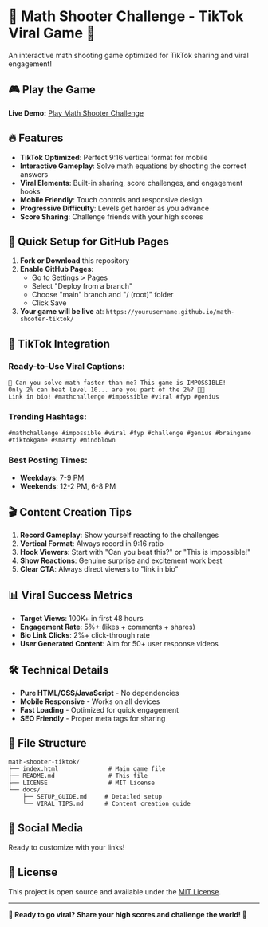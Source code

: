 # 🎯 Math Shooter Challenge - TikTok Viral Game 📱

An interactive math shooting game optimized for TikTok sharing and viral engagement!

## 🎮 Play the Game

**Live Demo:** [Play Math Shooter Challenge](https://yourusername.github.io/math-shooter-tiktok/)

## 🔥 Features

- **TikTok Optimized**: Perfect 9:16 vertical format for mobile
- **Interactive Gameplay**: Solve math equations by shooting the correct answers
- **Viral Elements**: Built-in sharing, score challenges, and engagement hooks
- **Mobile Friendly**: Touch controls and responsive design
- **Progressive Difficulty**: Levels get harder as you advance
- **Score Sharing**: Challenge friends with your high scores

## 🚀 Quick Setup for GitHub Pages

1. **Fork or Download** this repository
2. **Enable GitHub Pages**:
   - Go to Settings > Pages
   - Select "Deploy from a branch" 
   - Choose "main" branch and "/ (root)" folder
   - Click Save
3. **Your game will be live** at: `https://yourusername.github.io/math-shooter-tiktok/`

## 📱 TikTok Integration

### Ready-to-Use Viral Captions:
```
🎯 Can you solve math faster than me? This game is IMPOSSIBLE! 
Only 2% can beat level 10... are you part of the 2%? 🧠💥 
Link in bio! #mathchallenge #impossible #viral #fyp #genius
```

### Trending Hashtags:
`#mathchallenge #impossible #viral #fyp #challenge #genius #braingame #tiktokgame #smarty #mindblown`

### Best Posting Times:
- **Weekdays**: 7-9 PM
- **Weekends**: 12-2 PM, 6-8 PM

## 🎬 Content Creation Tips

1. **Record Gameplay**: Show yourself reacting to the challenges
2. **Vertical Format**: Always record in 9:16 ratio
3. **Hook Viewers**: Start with "Can you beat this?" or "This is impossible!"
4. **Show Reactions**: Genuine surprise and excitement work best
5. **Clear CTA**: Always direct viewers to "link in bio"

## 📊 Viral Success Metrics

- **Target Views**: 100K+ in first 48 hours
- **Engagement Rate**: 5%+ (likes + comments + shares)
- **Bio Link Clicks**: 2%+ click-through rate
- **User Generated Content**: Aim for 50+ user response videos

## 🛠 Technical Details

- **Pure HTML/CSS/JavaScript** - No dependencies
- **Mobile Responsive** - Works on all devices  
- **Fast Loading** - Optimized for quick engagement
- **SEO Friendly** - Proper meta tags for sharing

## 📁 File Structure

```
math-shooter-tiktok/
├── index.html              # Main game file
├── README.md               # This file
├── LICENSE                 # MIT License
└── docs/
    ├── SETUP_GUIDE.md     # Detailed setup
    └── VIRAL_TIPS.md      # Content creation guide
```

## 🔗 Social Media

Ready to customize with your links!

## 📄 License

This project is open source and available under the [MIT License](LICENSE).

---

**🎯 Ready to go viral? Share your high scores and challenge the world! 🌟**